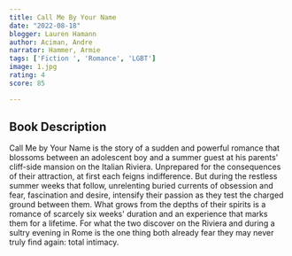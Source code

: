 ```yaml
---
title: Call Me By Your Name
date: "2022-08-18"
blogger: Lauren Hamann
author: Aciman, Andre
narrator: Hammer, Armie
tags: ['Fiction ', 'Romance', 'LGBT']
image: 1.jpg
rating: 4
score: 85

---
```



## Book Description

Call Me by Your Name is the story of a sudden and powerful romance that blossoms between an adolescent boy and a summer guest at his parents' cliff-side mansion on the Italian Riviera. Unprepared for the consequences of their attraction, at first each feigns indifference. But during the restless summer weeks that follow, unrelenting buried currents of obsession and fear, fascination and desire, intensify their passion as they test the charged ground between them. What grows from the depths of their spirits is a romance of scarcely six weeks' duration and an experience that marks them for a lifetime. For what the two discover on the Riviera and during a sultry evening in Rome is the one thing both already fear they may never truly find again: total intimacy.